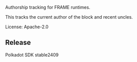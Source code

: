 Authorship tracking for FRAME runtimes.

This tracks the current author of the block and recent uncles.

License: Apache-2.0


## Release

Polkadot SDK stable2409
